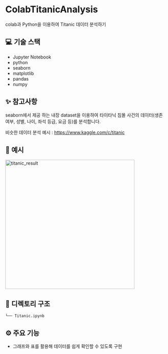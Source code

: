 # ColabTitanicAnalysis
colab과 Python을 이용하여 Titanic 데이터 분석하기

## 💻 기술 스택

- Jupyter Notebook
- python
- seaborn
- matplotlib
- pandas
- numpy

## ✨ 참고사항

seaborn에서 제공 하는 내장 dataset을 이용하여 타이타닉 침몰 사건의 데이터(생존여부, 성별, 나이, 좌석 등급, 요금 등)를  분석합니다.


비슷한 데이터 분석 예시 : https://www.kaggle.com/c/titanic

## 📄 예시

<img width="403" alt="titanic_result" src="https://user-images.githubusercontent.com/81430564/133960077-0bb34372-d5ee-4a05-aa9e-0a7432080ad8.PNG">


## 🌲 디렉토리 구조

```
└── Titanic.ipynb
``` 

## ⚙️ 주요 기능

- 그래프와 표를 활용해 데이터를 쉽게 확인할 수 있도록 구현
